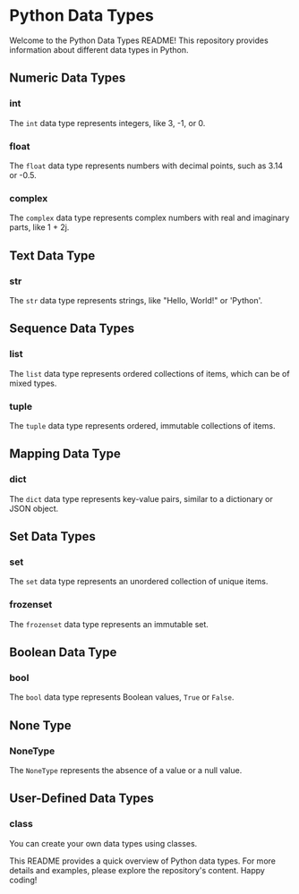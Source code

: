 # Python Data Types

Welcome to the Python Data Types README! This repository provides information about different data types in Python.

## Numeric Data Types

### int

The `int` data type represents integers, like 3, -1, or 0.

### float

The `float` data type represents numbers with decimal points, such as 3.14 or -0.5.

### complex

The `complex` data type represents complex numbers with real and imaginary parts, like 1 + 2j.

## Text Data Type

### str

The `str` data type represents strings, like "Hello, World!" or 'Python'.

## Sequence Data Types

### list

The `list` data type represents ordered collections of items, which can be of mixed types.

### tuple

The `tuple` data type represents ordered, immutable collections of items.

## Mapping Data Type

### dict

The `dict` data type represents key-value pairs, similar to a dictionary or JSON object.

## Set Data Types

### set

The `set` data type represents an unordered collection of unique items.

### frozenset

The `frozenset` data type represents an immutable set.

## Boolean Data Type

### bool

The `bool` data type represents Boolean values, `True` or `False`.

## None Type

### NoneType

The `NoneType` represents the absence of a value or a null value.

## User-Defined Data Types

### class

You can create your own data types using classes.

This README provides a quick overview of Python data types. For more details and examples, please explore the repository's content. Happy coding!
